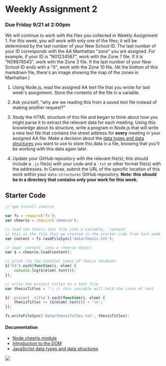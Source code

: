 # Weekly Assignment 2

### Due Friday 9/21 at 2:00pm

We will continue to work with the files you collected in Weekly Assignment 1. For this week, you will work with only one of the files; it will be determined by the last number of your New School ID. The last number of your ID corresponds with the AA Manhattan "zone" you are assigned. For example, if your ID is "N01234567", work with the Zone 7 file. If it is "N09876543", work with the Zone 3 file. If the last number of your New School ID ends with a "0", work with the Zone 10 file. (At the bottom of this markdown file, there's an image showing the map of the zones in Manhattan.)

1. Using Node.js, read the assigned AA text file that you wrote for last week's assignment. Store the contents of the file in a variable.

2. Ask yourself, "why are we reading this from a saved text file instead of making another request?"

3. Study the HTML structure of this file and began to think about how you might parse it to extract the relevant data for each meeting. Using this knowledge about its structure, write a program in Node.js that will write a new text file that contains the street address for **every** meeting in your assigned AA file. Make a decision about the [data types and data structures](https://developer.mozilla.org/en-US/docs/Web/JavaScript/Data_structures) you want to use to store this data in a file, knowing that you'll be working with this data again later. 

4. Update your GitHub repository with the relevant file(s); this should include a `.js` file(s) with your code and a `.txt` or other format file(s) with the addresses. In Canvas, submit the URL of the specific location of this work within your `data-structures` GitHub repository. **Note: this should be in a directory that contains only your work for this week.** 

## Starter Code  

```javascript
// npm install cheerio

var fs = require('fs');
var cheerio = require('cheerio');

// load the thesis text file into a variable, `content`
// this is the file that we created in the starter code from last week
var content = fs.readFileSync('data/thesis.txt');

// load `content` into a cheerio object
var $ = cheerio.load(content);

// print (to the console) names of thesis students
$('h3').each(function(i, elem) {
    console.log($(elem).text());
});

// write the project titles to a text file
var thesisTitles = ''; // this variable will hold the lines of text

$('.project .title').each(function(i, elem) {
    thesisTitles += ($(elem).text()) + '\n';
});

fs.writeFileSync('data/thesisTitles.txt', thesisTitles);
```

#### Documentation

* [Node cheerio module](https://www.npmjs.com/package/cheerio)
* [Introduction to the DOM](https://developer.mozilla.org/en-US/docs/Web/API/Document_Object_Model/Introduction)  
* [JavaScript data types and data structures](https://developer.mozilla.org/en-US/docs/Web/JavaScript/Data_structures)

![](https://github.com/visualizedata/data-structures/raw/master/assignments/resources/aa.png)